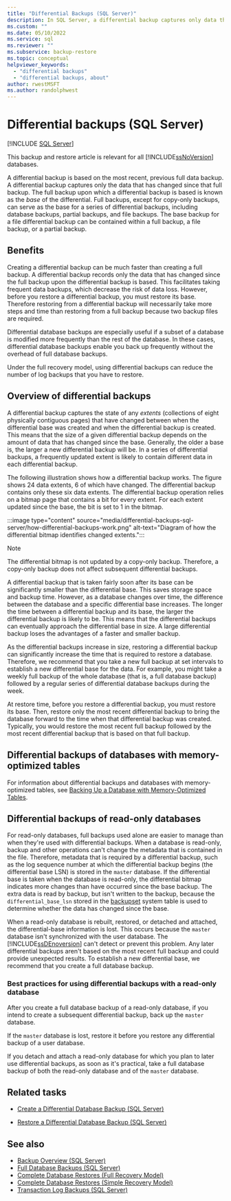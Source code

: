 ```yaml
---
title: "Differential Backups (SQL Server)"
description: In SQL Server, a differential backup captures only data that has changed since the last full backup, which is the base of the differential backup.
ms.custom: ""
ms.date: 05/10/2022
ms.service: sql
ms.reviewer: ""
ms.subservice: backup-restore
ms.topic: conceptual
helpviewer_keywords:
  - "differential backups"
  - "differential backups, about"
author: rwestMSFT
ms.author: randolphwest
---
```

# Differential backups (SQL Server)

[!INCLUDE [SQL Server](../../includes/applies-to-version/sqlserver.md)]

This backup and restore article is relevant for all [!INCLUDE[ssNoVersion](../../includes/ssnoversion-md.md)] databases.

A differential backup is based on the most recent, previous full data backup. A differential backup captures only the data that has changed since that full backup. The full backup upon which a differential backup is based is known as the *base* of the differential. Full backups, except for copy-only backups, can serve as the base for a series of differential backups, including database backups, partial backups, and file backups. The base backup for a file differential backup can be contained within a full backup, a file backup, or a partial backup.

## Benefits

Creating a differential backup can be much faster than creating a full backup. A differential backup records only the data that has changed since the full backup upon the differential backup is based. This facilitates taking frequent data backups, which decrease the risk of data loss. However, before you restore a differential backup, you must restore its base. Therefore restoring from a differential backup will necessarily take more steps and time than restoring from a full backup because two backup files are required.

Differential database backups are especially useful if a subset of a database is modified more frequently than the rest of the database. In these cases, differential database backups enable you back up frequently without the overhead of full database backups.

Under the full recovery model, using differential backups can reduce the number of log backups that you have to restore.

## Overview of differential backups

A differential backup captures the state of any *extents* (collections of eight physically contiguous pages) that have changed between when the differential base was created and when the differential backup is created. This means that the size of a given differential backup depends on the amount of data that has changed since the base. Generally, the older a base is, the larger a new differential backup will be. In a series of differential backups, a frequently updated extent is likely to contain different data in each differential backup.

The following illustration shows how a differential backup works. The figure shows 24 data extents, 6 of which have changed. The differential backup contains only these six data extents. The differential backup operation relies on a bitmap page that contains a bit for every extent. For each extent updated since the base, the bit is set to 1 in the bitmap.

:::image type="content" source="media/differential-backups-sql-server/how-differential-backups-work.png" alt-text="Diagram of how the differential bitmap identifies changed extents.":::

> [!NOTE]  
> The differential bitmap is not updated by a copy-only backup. Therefore, a copy-only backup does not affect subsequent differential backups.

A differential backup that is taken fairly soon after its base can be significantly smaller than the differential base. This saves storage space and backup time. However, as a database changes over time, the difference between the database and a specific differential base increases. The longer the time between a differential backup and its base, the larger the differential backup is likely to be. This means that the differential backups can eventually approach the differential base in size. A large differential backup loses the advantages of a faster and smaller backup.

As the differential backups increase in size, restoring a differential backup can significantly increase the time that is required to restore a database. Therefore, we recommend that you take a new full backup at set intervals to establish a new differential base for the data. For example, you might take a weekly full backup of the whole database (that is, a full database backup) followed by a regular series of differential database backups during the week.

At restore time, before you restore a differential backup, you must restore its base. Then, restore only the most recent differential backup to bring the database forward to the time when that differential backup was created. Typically, you would restore the most recent full backup followed by the most recent differential backup that is based on that full backup.

## Differential backups of databases with memory-optimized tables

For information about differential backups and databases with memory-optimized tables, see [Backing Up a Database with Memory-Optimized Tables](../../relational-databases/in-memory-oltp/backing-up-a-database-with-memory-optimized-tables.md).

## Differential backups of read-only databases

For read-only databases, full backups used alone are easier to manage than when they're used with differential backups. When a database is read-only, backup and other operations can't change the metadata that is contained in the file. Therefore, metadata that is required by a differential backup, such as the log sequence number at which the differential backup begins (the differential base LSN) is stored in the `master` database. If the differential base is taken when the database is read-only, the differential bitmap indicates more changes than have occurred since the base backup. The extra data is read by backup, but isn't written to the backup, because the `differential_base_lsn` stored in the [backupset](../../relational-databases/system-tables/backupset-transact-sql.md) system table is used to determine whether the data has changed since the base.

When a read-only database is rebuilt, restored, or detached and attached, the differential-base information is lost. This occurs because the `master` database isn't synchronized with the user database. The [!INCLUDE[ssDEnoversion](../../includes/ssdenoversion-md.md)] can't detect or prevent this problem. Any later differential backups aren't based on the most recent full backup and could provide unexpected results. To establish a new differential base, we recommend that you create a full database backup.

### Best practices for using differential backups with a read-only database

After you create a full database backup of a read-only database, if you intend to create a subsequent differential backup, back up the `master` database.

If the `master` database is lost, restore it before you restore any differential backup of a user database.

If you detach and attach a read-only database for which you plan to later use differential backups, as soon as it's practical, take a full database backup of both the read-only database and of the `master` database.

## Related tasks

- [Create a Differential Database Backup &#40;SQL Server&#41;](../../relational-databases/backup-restore/create-a-differential-database-backup-sql-server.md)

- [Restore a Differential Database Backup &#40;SQL Server&#41;](../../relational-databases/backup-restore/restore-a-differential-database-backup-sql-server.md)

## See also

- [Backup Overview &#40;SQL Server&#41;](../../relational-databases/backup-restore/backup-overview-sql-server.md)
- [Full Database Backups &#40;SQL Server&#41;](../../relational-databases/backup-restore/full-database-backups-sql-server.md)
- [Complete Database Restores &#40;Full Recovery Model&#41;](../../relational-databases/backup-restore/complete-database-restores-full-recovery-model.md)
- [Complete Database Restores &#40;Simple Recovery Model&#41;](../../relational-databases/backup-restore/complete-database-restores-simple-recovery-model.md)
- [Transaction Log Backups &#40;SQL Server&#41;](../../relational-databases/backup-restore/transaction-log-backups-sql-server.md)

